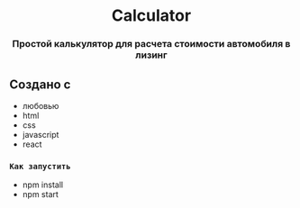 <h1 align="center">Calculator</h1>
<h3 align="center">Простой калькулятор для расчета стоимости автомобиля в лизинг</h3>


## Создано с

* любовью
* html
* css
* javascript
* react

### `Как запустить`
* npm install
* npm start